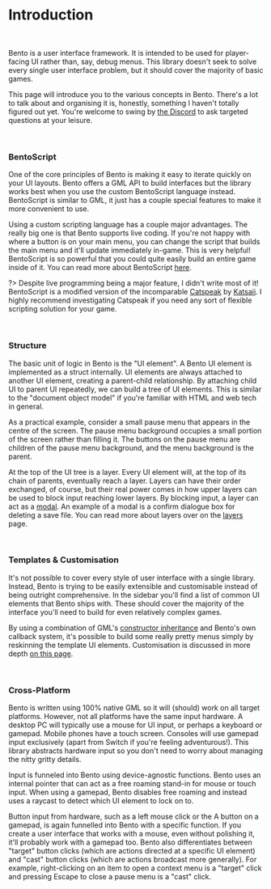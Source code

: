 # Introduction

&nbsp;

Bento is a user interface framework. It is intended to be used for player-facing UI rather than, say, debug menus. This library doesn't seek to solve every single user interface problem, but it should cover the majority of basic games.

This page will introduce you to the various concepts in Bento. There's a lot to talk about and organising it is, honestly, something I haven't totally figured out yet. You're welcome to swing by [the Discord](https://discord.gg/8krYCqr) to ask targeted questions at your leisure.

&nbsp;

### BentoScript

One of the core principles of Bento is making it easy to iterate quickly on your UI layouts. Bento offers a GML API to build interfaces but the library works best when you use the custom BentoScript language instead. BentoScript is similar to GML, it just has a couple special features to make it more convenient to use.

Using a custom scripting language has a couple major advantages. The really big one is that Bento supports live coding. If you're not happy with where a button is on your main menu, you can change the script that builds the main menu and it'll update immediately in-game. This is very helpful! BentoScript is so powerful that you could quite easily build an entire game inside of it. You can read more about BentoScript [here](BentoScript).

?> Despite live programming being a major feature, I didn't write most of it! BentoScript is a modified version of the incomparable [Catspeak](https://github.com/katsaii/catspeak-lang) by [Katsaii](https://www.katsaii.com/). I highly recommend investigating Catspeak if you need any sort of flexible scripting solution for your game.

&nbsp;

### Structure

The basic unit of logic in Bento is the "UI element". A Bento UI element is implemented as a struct internally. UI elements are always attached to another UI element, creating a parent-child relationship. By attaching child UI to parent UI repeatedly, we can build a tree of UI elements. This is similar to the "document object model" if you're familiar with HTML and web tech in general.

As a practical example, consider a small pause menu that appears in the centre of the screen. The pause menu background occupies a small portion of the screen rather than filling it. The buttons on the pause menu are children of the pause menu background, and the menu background is the parent.

At the top of the UI tree is a layer. Every UI element will, at the top of its chain of parents, eventually reach a layer. Layers can have their order exchanged, of course, but their real power comes in how upper layers can be used to block input reaching lower layers. By blocking input, a layer can act as a [modal](https://semantic-ui.com/modules/modal.html). An example of a modal is a confirm dialogue box for deleting a save file. You can read more about layers over on the [layers](Layers) page.

&nbsp;

### Templates & Customisation

It's not possible to cover every style of user interface with a single library. Instead, Bento is trying to be easily extensible and customisable instead of being outright comprehensive. In the sidebar you'll find a list of common UI elements that Bento ships with. These should cover the majority of the interface you'll need to build for even relatively complex games.

By using a combination of GML's [constructor inheritance](https://manual.yoyogames.com/GameMaker_Language/GML_Overview/Structs.htm) and Bento's own callback system, it's possible to build some really pretty menus simply by reskinning the template UI elements. Customisation is discussed in more depth [on this page](Customisation).

&nbsp;

### Cross-Platform

Bento is written using 100% native GML so it will (should) work on all target platforms. However, not all platforms have the same input hardware. A desktop PC will typically use a mouse for UI input, or perhaps a keyboard or gamepad. Mobile phones have a touch screen. Consoles will use gamepad input exclusively (apart from Switch if you're feeling adventurous!). This library abstracts hardware input so you don't need to worry about managing the nitty gritty details.

Input is funneled into Bento using device-agnostic functions. Bento uses an internal pointer that can act as a free roaming stand-in for mouse or touch input. When using a gamepad, Bento disables free roaming and instead uses a raycast to detect which UI element to lock on to.

Button input from hardware, such as a left mouse click or the A button on a gamepad, is again funnelled into Bento with a specific function. If you create a user interface that works with a mouse, even without polishing it, it'll probably work with a gamepad too. Bento also differentiates between "target" button clicks (which are actions directed at a specific UI element) and "cast" button clicks (which are actions broadcast more generally). For example, right-clicking on an item to open a context menu is a "target" click and pressing Escape to close a pause menu is a "cast" click.